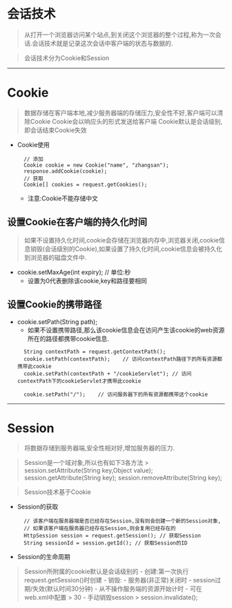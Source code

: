 # 会话技术
> 从打开一个浏览器访问某个站点,到关闭这个浏览器的整个过程,称为一次会话.会话技术就是记录这次会话中客户端的状态与数据的.

> 会话技术分为Cookie和Session
---
# Cookie
> 数据存储在客户端本地,减少服务器端的存储压力,安全性不好,客户端可以清除Cookie
> Cookie会以响应头的形式发送给客户端
> Cookie默认是会话级别,即会话结束Cookie失效
- Cookie使用

        // 添加
        Cookie cookie = new Cookie("name", "zhangsan");
        response.addCookie(cookie);
        // 获取
        Cookie[] cookies = request.getCookies();

    - 注意:Cookie不能存储中文
## 设置Cookie在客户端的持久化时间
> 如果不设置持久化时间,cookie会存储在浏览器内存中,浏览器关闭,cookie信息销毁(会话级别的Cookie),如果设置了持久化时间,cookie信息会被持久化到浏览器的磁盘文件中.
- cookie.setMaxAge(int expiry); // 单位:秒
    - 设置为0代表删除该cookie,key和路径要相同
## 设置Cookie的携带路径
- cookie.setPath(String path);
    - 如果不设置携带路径,那么该cookie信息会在访问产生该cookie的web资源所在的路径都携带cookie信息.
    >
        String contextPath = request.getContextPath();
        cookie.setPath(contextPath);    // 访问contextPath路径下的所有资源都携带此cookie
        cookie.setPath(contextPath + "/cookieServlet"); // 访问contextPath下的cookieServlet才携带此cookie

        cookie.setPath("/");    // 访问服务器下的所有资源都携带这个cookie

---
# Session
> 将数据存储到服务器端,安全性相对好,增加服务器的压力.

> Session是一个域对象,所以也有如下3各方法
    >
        session.setAttribute(String key,Object value);
        session.getAttribute(String key);
        session.removeAttribute(String key);

> Session技术基于Cookie

- Session的获取
    >
        // 该客户端在服务器端是否已经存在Session,没有则会创建一个新的Session对象,
        // 如果该客户端在服务器已经存在Session,则会复用已经存在的
        HttpSession session = request.getSession(); // 获取Session
        String sessionId = session.getId(); // 获取Session的ID

- Session的生命周期
> Session所附属的cookie默认是会话级别的
    - 创建:第一次执行request.getSession()时创建
    - 销毁:
        - 服务器(非正常)关闭时
        - session过期/失效(默认时间30分钟)
            - 从不操作服务端的资源开始计时
            - 可在web.xml中配置
            >
                <session-config>
                    <session-timeout>30</session-timeout>
                </session-config>
        - 手动销毁session
        >
            session.invalidate();
